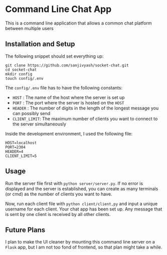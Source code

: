 # Command Line Chat App

This is a command line application that allows a common chat platform between multiple users

## Installation and Setup

The following snippet should set everything up:
```
git clone https://github.com/sanjivyash/socket-chat.git
cd socket-chat
mkdir config
touch config/.env
```

The ```config/.env``` file has to have the following constants:
- ```HOST```        : The name of the host where the server is set up
- ```PORT```        : The port where the server is hosted on the ```HOST```
- ```HEADER```      : The number of digits in the length of the longest message you can possibly send
- ```CLIENT_LIMIT```: The maximum number of clients you want to connect to the server simultaneously

Inside the development environment, I used the following file:  
```
HOST=localhost
PORT=2304
HEADER=4
CLIENT_LIMIT=5
```

## Usage

Run the server file first with ```python server/server.py```. If no error is displayed and the server is established, you can create as many terminals (or cmd) as the number of clients you want to have.

Now, run each client file with ```python client/client,py``` and input a unique username for each client. Your chat app has been set up. Any message that is sent by one client is received by all other clients.

## Future Plans

I plan to make the UI cleaner by mounting this command line server on a ```Flask``` app, but I am not too fond of frontend, so that plan might take a while.  
